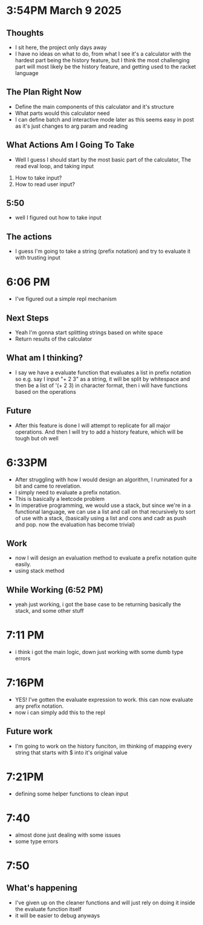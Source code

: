 # 3:54PM March 9 2025

## Thoughts

- I sit here, the project only days away
- I have no ideas on what to do, from what I see it's a calculator with the hardest part being the history feature, but I think the most challenging part will most likely be the history feature, and getting used to the racket language

## The Plan Right Now

- Define the main components of this calculator and it's structure
- What parts would this calculator need
- I can define batch and interactive mode later as this seems easy in post as it's just changes to arg param and reading

## What Actions Am I Going To Take

- Well I guess I should start by the most basic part of the calculator, The read eval loop, and taking input

1. How to take input?
2. How to read user input?

## 5:50

- well I figured out how to take input

## The actions

- I guess I'm going to take a string (prefix notation) and try to evaluate it with trusting input

# 6:06 PM

- I've figured out a simple repl mechanism

## Next Steps

- Yeah I'm gonna start splitting strings based on white space
- Return results of the calculator

## What am I thinking?

- I say we have a evaluate function that evaluates a list in prefix notation so e.g. say I input "+ 2 3" as a string, it will be split by whitespace and then be a list of '(+ 2 3) in character format, then i will have functions based on the operations

## Future

- After this feature is done I will attempt to replicate for all major operations. And then I will try to add a history feature, which will be tough but oh well

# 6:33PM

- After struggling with how I would design an algorithm, I ruminated for a bit and came to revelation.
- I simply need to evaluate a prefix notation.
- This is basically a leetcode problem
- In imperative programming, we would use a stack, but since we're in a functional language, we can use a list and call on that recursively to sort of use with a stack, (basically using a list and cons and cadr as push and pop. now the evaluation has become trivial)

## Work

- now I will design an evaluation method to evaluate a prefix notation quite easily.
- using stack method

## While Working (6:52 PM)

- yeah just working, i got the base case to be returning basically the stack, and some other stuff

# 7:11 PM

- i think i got the main logic, down just working with some dumb type errors

# 7:16PM

- YES! I've gotten the evaluate expression to work. this can now evaluate any prefix notation.
- now i can simply add this to the repl

## Future work

- I'm going to work on the history funciton, im thinking of mapping every string that starts with $ into it's original value

# 7:21PM

- defining some helper functions to clean input

# 7:40

- almost done just dealing with some issues
- some type errors

# 7:50

## What's happening

- I've given up on the cleaner functions and will just rely on doing it inside the evaluate function itself
- it will be easier to debug anyways
